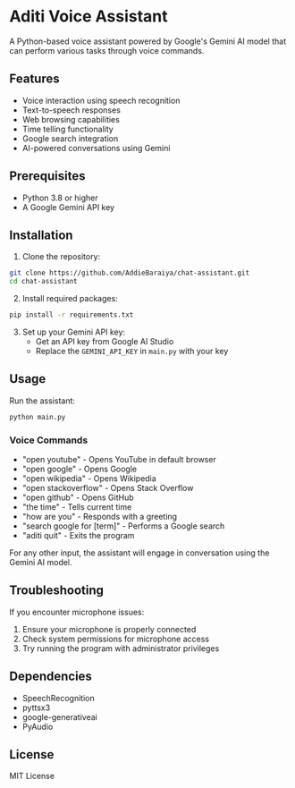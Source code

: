 # Aditi Voice Assistant

A Python-based voice assistant powered by Google's Gemini AI model that can perform various tasks through voice commands.

## Features

- Voice interaction using speech recognition
- Text-to-speech responses
- Web browsing capabilities
- Time telling functionality
- Google search integration
- AI-powered conversations using Gemini

## Prerequisites

- Python 3.8 or higher
- A Google Gemini API key

## Installation

1. Clone the repository:
```bash
git clone https://github.com/AddieBaraiya/chat-assistant.git
cd chat-assistant
```

2. Install required packages:
```bash
pip install -r requirements.txt
```

3. Set up your Gemini API key:
   - Get an API key from Google AI Studio
   - Replace the `GEMINI_API_KEY` in `main.py` with your key

## Usage

Run the assistant:
```bash
python main.py
```

### Voice Commands

- "open youtube" - Opens YouTube in default browser
- "open google" - Opens Google
- "open wikipedia" - Opens Wikipedia
- "open stackoverflow" - Opens Stack Overflow
- "open github" - Opens GitHub
- "the time" - Tells current time
- "how are you" - Responds with a greeting
- "search google for [term]" - Performs a Google search
- "aditi quit" - Exits the program

For any other input, the assistant will engage in conversation using the Gemini AI model.

## Troubleshooting

If you encounter microphone issues:
1. Ensure your microphone is properly connected
2. Check system permissions for microphone access
3. Try running the program with administrator privileges

## Dependencies

- SpeechRecognition
- pyttsx3
- google-generativeai
- PyAudio

## License

MIT License
